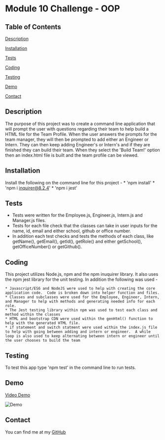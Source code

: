 # Module 10 Challenge - OOP

## Table of Contents
[Description](#description)

[Installation](#installation)

[Tests](#tests)

[Coding](#coding)

[Testing](#testing)

[Demo](#demo)

[Contact](#contact)


## Description
The purpose of this project was to create a command line application that will prompt the user with questions regarding their team to help build a HTML file for the Team Profile.  When the user answers the prompts for the team manager, they will then be prompted to add either an Engineer or Intern.  They can then keep adding Engineer's or Intern's and if they are finished they can build their team.  When they select the 'Build Team!' option then an index.html file is built and the team profile can be viewed.

## Installation
Install the following on the command line for this project - 
    * 'npm install'
    * 'npm i inquirer@8.2.4'
    * 'npm i jest'

## Tests
* Tests were written for the Employee.js, Engineer.js, Intern.js and Manager.js files.  
* Tests for each file check that the classes can take in user inputs for the name, id, email and either school, github or office number. 
* In addition each test checks and tests the methods of each class, like getName(), getEmail(), getId(), getRole() and either getSchool(), getOfficeNumber() or getGithub().

## Coding 
This project utilizes Node.js, npm and the npm inuquirer library.  It also uses the npm jest library for the unit testing. In addition the following was used - 

    * Javascript/ES6 and NodeJS were used to help with creating the core application code.  Code is broken down into helper function and files.
    * Classes and subclasses were used for the Employee, Engineer, Intern, and Manager to help with methods and generating needed info for each role.
    * The Jest testing library within npm was used to test each class and method within the classes
    * HTML and bootstrap CDN were used within the genHtml() function to help with the generated HTML file.
    * if statement and switch statment were used within the index.js file to help with going between adding and intern or engineer.  A while loop is also used to keep alternating between intern or engineer until the user chooses to build the team

## Testing
To test this app type 'npm test' in the command line to run tests.

## Demo
[Video Demo](https://drive.google.com/file/d/1Om27IqrV5y7Wb_oxXceuLYosfHWJJcoY/view)

![Demo](./Develop/images/Untitled_%20Dec%2013%2C%202022%2010_17%20PM.gif)

## Contact

You can find me at my [GitHub](https://github.com/j-faust)
